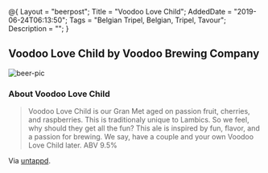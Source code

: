@{
 Layout = "beerpost";
 Title = "Voodoo Love Child";
 AddedDate = "2019-06-24T06:13:50";
 Tags = "Belgian Tripel, Belgian, Tripel, Tavour";
 Description = "";
 }
 

## Voodoo Love Child by Voodoo Brewing Company

![beer-pic]

### About Voodoo Love Child

> Voodoo Love Child is our Gran Met aged on passion fruit, cherries, and raspberries. This is traditionaly unique to Lambics. So we feel, why should they get all the fun? This ale is inspired by fun, flavor, and a passion for brewing. We say, have a couple and your own Voodoo Love Child later. ABV 9.5%

Via [untappd][untappd-url].

[untappd-url]: <https://untappd.com//b/voodoo-brewing-company-voodoo-love-child/5330>
[beer-pic]: https://jasonpowley.com/assets/img/2019-06-24-voodoo-love-child.jpeg "Voodoo Love Child by Voodoo Brewing Company"
